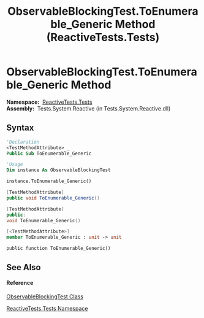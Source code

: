 ﻿---
title: ObservableBlockingTest.ToEnumerable_Generic Method  (ReactiveTests.Tests)
TOCTitle: ToEnumerable_Generic Method
ms:assetid: M:ReactiveTests.Tests.ObservableBlockingTest.ToEnumerable_Generic
ms:mtpsurl: https://msdn.microsoft.com/en-us/library/reactivetests.tests.observableblockingtest.toenumerable_generic(v=VS.103)
ms:contentKeyID: 36618906
ms.date: 06/28/2011
mtps_version: v=VS.103
f1_keywords:
- ReactiveTests.Tests.ObservableBlockingTest.ToEnumerable_Generic
dev_langs:
- CSharp
- JScript
- VB
- FSharp
- c++
---

# ObservableBlockingTest.ToEnumerable\_Generic Method

**Namespace:**  [ReactiveTests.Tests](hh289046\(v=vs.103\).md)  
**Assembly:**  Tests.System.Reactive (in Tests.System.Reactive.dll)

## Syntax

``` vb
'Declaration
<TestMethodAttribute> _
Public Sub ToEnumerable_Generic
```

``` vb
'Usage
Dim instance As ObservableBlockingTest

instance.ToEnumerable_Generic()
```

``` csharp
[TestMethodAttribute]
public void ToEnumerable_Generic()
```

``` c++
[TestMethodAttribute]
public:
void ToEnumerable_Generic()
```

``` fsharp
[<TestMethodAttribute>]
member ToEnumerable_Generic : unit -> unit 
```

``` jscript
public function ToEnumerable_Generic()
```

## See Also

#### Reference

[ObservableBlockingTest Class](hh315164\(v=vs.103\).md)

[ReactiveTests.Tests Namespace](hh289046\(v=vs.103\).md)


